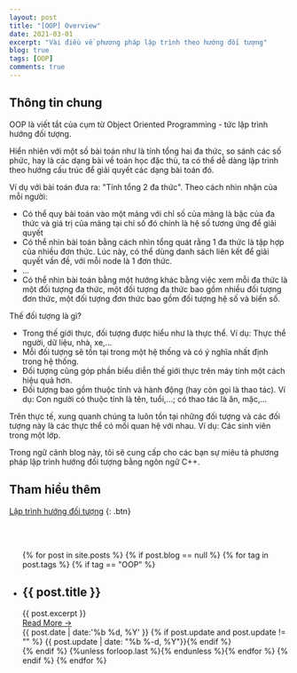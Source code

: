 ```yaml
---
layout: post
title: "[OOP] Overview"
date: 2021-03-01
excerpt: "Vài điều về phương pháp lập trình theo hướng đối tượng"
blog: true
tags: [OOP]
comments: true
---
```


## **Thông tin chung**

OOP là viết tắt của cụm từ Object Oriented Programming - tức lập trình hướng đối tượng.

Hiển nhiên với một số bài toán như là tính tổng hai đa thức, so sánh các số phức, hay là các dạng bài về toán học đặc thù, ta có thể dễ dàng lập trình theo hướng cấu trúc để giải quyết các dạng bài toán đó.

Ví dụ với bài toán đưa ra: "Tính tổng 2 đa thức". Theo cách nhìn nhận của mỗi người: 

* Có thể quy bài toán vào một mảng với chỉ số của mảng là bậc của đa thức và giá trị của mảng tại chỉ số đó chính là hệ số tương ứng để giải quyết
* Có thể nhìn bài toán bằng cách nhìn tổng quát rằng 1 đa thức là tập hợp của nhiều đơn thức. Lúc này, có thể dùng danh sách liên kết để giải quyết vấn đề, với mỗi node là 1 đơn thức.
* ...
* Có thể nhìn bài toán bằng một hướng khác bằng việc xem mỗi đa thức là một đối tượng đa thức, một đối tượng đa thức bao gồm nhiều đối tượng đơn thức, một đối tượng đơn thức bao gồm đối tượng hệ số và biến số.

Thế đối tượng là gì?

* Trong thế giới thực, đối tượng được hiểu như là thực thể. Ví dụ: Thực thể người, dữ liệu, nhà, xe,...
* Mỗi đối tượng sẽ tồn tại trong một hệ thống và có ý nghĩa nhất định trong hệ thống.
* Đối tượng cũng góp phần biểu diễn thế giới thực trên máy tính một cách hiệu quả hơn.
* Đối tượng bao gồm thuộc tính và hành động (hay còn gọi là thao tác). Ví dụ: Con người có thuộc tính là tên, tuổi,...; có thao tác là ăn, mặc,...

Trên thực tế, xung quanh chúng ta luôn tồn tại những đối tượng và các đối tượng này là các thực thể có mối quan hệ với nhau. Ví dụ: Các sinh viên trong một lớp.

Trong ngữ cảnh blog này, tôi sẽ cung cấp cho các bạn sự miêu tả phương pháp lập trình hướng đối tượng bằng ngôn ngữ C++.

## **Tham hiểu thêm**

[Lập trình hướng đối tượng](https://vi.wikipedia.org/wiki/L%E1%BA%ADp_tr%C3%ACnh_h%C6%B0%E1%BB%9Bng_%C4%91%E1%BB%91i_t%C6%B0%E1%BB%A3ng)
{: .btn}

<br><br>
<ul class="overview-timeline">
    {% for post in site.posts %} 
        {% if post.blog == null %}
            {% for tag in post.tags %}
                {% if tag == "OOP" %}
                    <li class="main-post">
                        <span></span>
                        <div>
                            <h2 class="title-of-post">{{ post.title }}</h2>
                            <div class = "line-of-post"></div>
                            <div class="des-of-post">{{ post.excerpt }}</div>
                            <a class ="read-more" href="{{ site.url }}{{ post.url }}">
                                <div> Read More  &rarr;</div>
                            </a>
                        </div>
                        <span class="number">
                            <span>{{ post.date | date:'%b %d, %Y' }}</span>
                            <span>{% if post.update and post.update != "" %} {{ post.update | date: "%b %-d, %Y"}}{% endif %}</span>
                        </span>
                    </li>
                {% endif %}
            {%unless forloop.last %}{% endunless %}{% endfor %}
        {% endif %}
    {% endfor %}
</ul>
